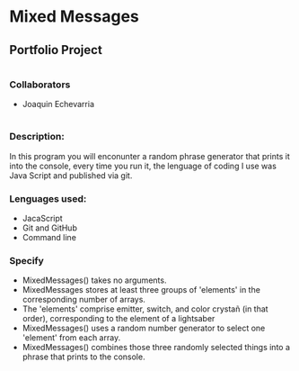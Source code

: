 # Mixed Messages #
## Portfolio Project ##
#
### Collaborators ###
* Joaquin Echevarria
#
### Description:
In this program you will enconunter a random phrase generator that prints it into the console, every time you run it, the lenguage of coding I use was Java Script and published via git.

### Lenguages used:

* JacaScript
* Git and GitHub
* Command line 
 
 ### Specify

* MixedMessages() takes no arguments.
* MixedMessages stores at least three groups of 'elements' in the corresponding number of arrays.
* The 'elements' comprise emitter, switch, and color crystañ (in that order), corresponding to the element of a lightsaber
* MixedMessages() uses a random number generator to select one 'element' from each array.
* MixedMessages() combines those three randomly selected things into a phrase that prints to the console.
 
